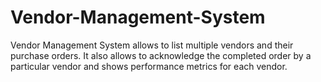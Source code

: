 # Vendor-Management-System
Vendor Management System allows to list multiple vendors and their purchase orders. It also allows to acknowledge the completed order by a particular vendor and shows performance metrics for each vendor.
